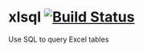 # xlsql [![Build Status](https://travis-ci.org/fmmsilva/mvc5-boilerplate.svg?branch=master)](https://travis-ci.org/fmmsilva/mvc5-boilerplate)
Use SQL to query Excel tables
